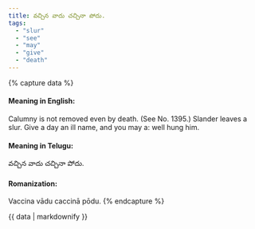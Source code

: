 ```yaml
---
title: వచ్చిన వాదు చచ్చినా పోదు.
tags:
  - "slur"
  - "see"
  - "may"
  - "give"
  - "death"
---
```


{% capture data %}
#### Meaning in English:
Calumny is not removed even by death.
(See No. 1395.)
Slander leaves a slur.
Give a day an ill name, and you may a: well hung him.

#### Meaning in Telugu:
వచ్చిన వాదు చచ్చినా పోదు.

#### Romanization:
Vaccina vādu caccinā pōdu.
{% endcapture %}

{{ data | markdownify }}

